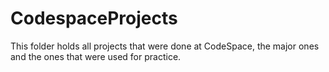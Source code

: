 # CodespaceProjects
This folder holds all projects that were done at CodeSpace, the major ones and the ones that were used for practice.
